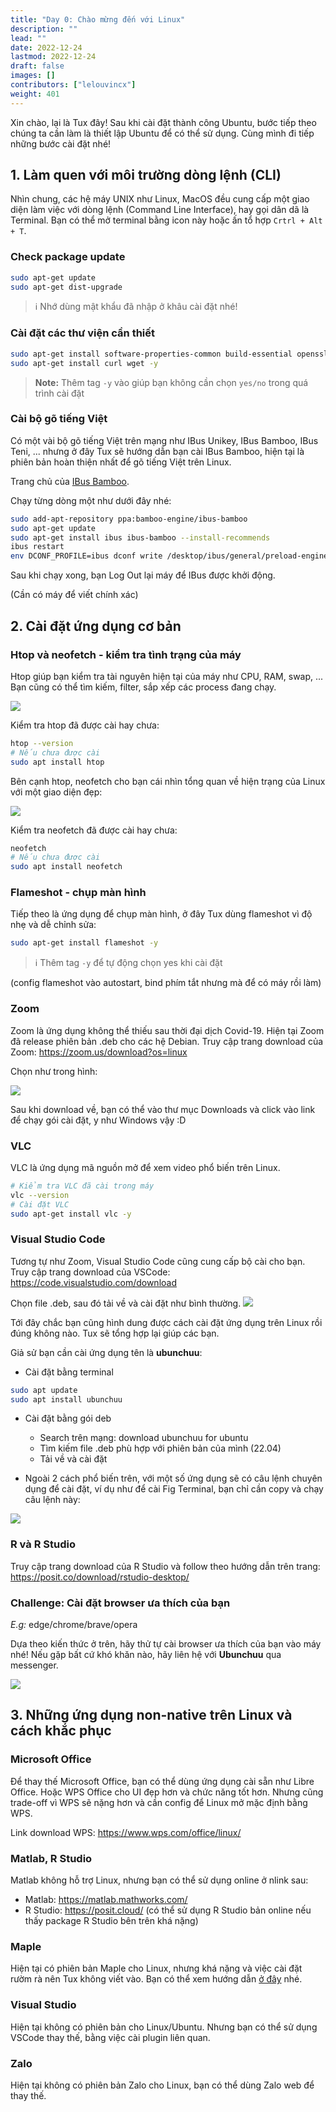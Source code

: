 ```yaml
---
title: "Day 0: Chào mừng đến với Linux"
description: ""
lead: ""
date: 2022-12-24
lastmod: 2022-12-24
draft: false
images: []
contributors: ["lelouvincx"]
weight: 401
---
```


Xin chào, lại là Tux đây! Sau khi cài đặt thành công Ubuntu, bước tiếp theo chúng ta cần làm là thiết lập Ubuntu để có thể sử dụng. Cùng mình đi tiếp những bước cài đặt nhé!

## 1. Làm quen với môi trường dòng lệnh (CLI)

Nhìn chung, các hệ máy UNIX như Linux, MacOS đều cung cấp một giao diện làm việc với dòng lệnh (Command Line Interface), hay gọi dân dã là Terminal. Bạn có thể mở terminal bằng icon này hoặc ấn tổ hợp `Crtrl + Alt + T`.

### Check package update
```bash
sudo apt-get update
sudo apt-get dist-upgrade
```

> :information_source: Nhớ dùng mật khẩu đã nhập ở khâu cài đặt nhé!

### Cài đặt các thư viện cần thiết
```bash
sudo apt-get install software-properties-common build-essential openssl-dev dirmngr gnupg apt-transport-https ca-certificates -y
sudo apt-get install curl wget -y
```

> **Note:** Thêm tag `-y` vào giúp bạn không cần chọn `yes/no` trong quá trình cài đặt

### Cài bộ gõ tiếng Việt

Có một vài bộ gõ tiếng Việt trên mạng như IBus Unikey, IBus Bamboo, IBus Teni, ... nhưng ở đây Tux sẽ hướng dẫn bạn cài IBus Bamboo, hiện tại là phiên bản hoàn thiện nhất để gõ tiếng Việt trên Linux.

Trang chủ của [IBus Bamboo](https://github.com/BambooEngine/ibus-bamboo).

Chạy từng dòng một như dưới đây nhé:

```bash
sudo add-apt-repository ppa:bamboo-engine/ibus-bamboo
sudo apt-get update
sudo apt-get install ibus ibus-bamboo --install-recommends
ibus restart
env DCONF_PROFILE=ibus dconf write /desktop/ibus/general/preload-engines "['BambooUs', 'Bamboo']" && gsettings set org.gnome.desktop.input-sources sources "[('xkb', 'us'), ('ibus', 'Bamboo')]"
```

Sau khi chạy xong, bạn Log Out lại máy để IBus được khởi động.

(Cần có máy để viết chính xác)

## 2. Cài đặt ứng dụng cơ bản

### Htop và neofetch - kiểm tra tình trạng của máy

Htop giúp bạn kiểm tra tài nguyên hiện tại của máy như CPU, RAM, swap, ... Bạn cũng có thể tìm kiếm, filter, sắp xếp các process đang chạy.

![](https://i.imgur.com/88xvSO5.png)

Kiểm tra htop đã được cài hay chưa:

```bash
htop --version
# Nếu chưa được cài
sudo apt install htop
```

Bên cạnh htop, neofetch cho bạn cái nhìn tổng quan về hiện trạng của Linux với một giao diện đẹp:

![](https://i.imgur.com/XX3ewNG.png)

Kiểm tra neofetch đã được cài hay chưa:
```bash
neofetch
# Nếu chưa được cài
sudo apt install neofetch
```

### Flameshot - chụp màn hình

Tiếp theo là ứng dụng để chụp màn hình, ở đây Tux dùng flameshot vì độ nhẹ và dễ chỉnh sửa:

```bash
sudo apt-get install flameshot -y
```

> :information_source: Thêm tag `-y` để tự động chọn yes khi cài đặt

(config flameshot vào autostart, bind phím tắt nhưng mà để có máy rồi làm)

### Zoom

Zoom là ứng dụng không thể thiếu sau thời đại dịch Covid-19. Hiện tại Zoom đã release phiên bản .deb cho các hệ Debian. Truy cập trang download của Zoom: https://zoom.us/download?os=linux

Chọn như trong hình:

![](https://i.imgur.com/dmAReAH.png)

Sau khi download về, bạn có thể vào thư mục Downloads và click vào link để chạy gói cài đặt, y như Windows vậy :D

### VLC

VLC là ứng dụng mã nguồn mở để xem video phổ biến trên Linux.

```bash
# Kiểm tra VLC đã cài trong máy
vlc --version
# Cài đặt VLC
sudo apt-get install vlc -y
```

### Visual Studio Code

Tương tự như Zoom, Visual Studio Code cũng cung cấp bộ cài cho bạn. Truy cập trang download của VSCode: https://code.visualstudio.com/download

Chọn file .deb, sau đó tải về và cài đặt như bình thường.
![](https://i.imgur.com/2MewLMw.png)

Tới đây chắc bạn cũng hình dung được cách cài đặt ứng dụng trên Linux rồi đúng không nào. Tux sẽ tổng hợp lại giúp các bạn.

Giả sử bạn cần cài ứng dụng tên là **ubunchuu**:

- Cài đặt bằng terminal

```bash
sudo apt update
sudo apt install ubunchuu
```

- Cài đặt bằng gói deb
    - Search trên mạng: download ubunchuu for ubuntu
    - Tìm kiếm file .deb phù hợp với phiên bản của mình (22.04)
    - Tải về và cài đặt

- Ngoài 2 cách phổ biến trên, với một số ứng dụng sẽ có câu lệnh chuyên dụng để cài đặt, ví dụ như để cài Fig Terminal, bạn chỉ cần copy và chạy câu lệnh này:

![](https://i.imgur.com/g48j4ao.png)

### R và R Studio

Truy cập trang download của R Studio và follow theo hướng dẫn trên trang: https://posit.co/download/rstudio-desktop/

### Challenge: Cài đặt browser ưa thích của bạn 
*E.g:* edge/chrome/brave/opera

Dựa theo kiến thức ở trên, hãy thử tự cài browser ưa thích của bạn vào máy nhé! Nếu gặp bất cứ khó khăn nào, hãy liên hệ với **Ubunchuu** qua messenger.

![](https://i.imgur.com/K0tnDFP.png)

## 3. Những ứng dụng non-native trên Linux và cách khắc phục

### Microsoft Office

Để thay thế Microsoft Office, bạn có thể dùng ứng dụng cài sẵn như Libre Office. Hoặc WPS Office cho UI đẹp hơn và chức năng tốt hơn. Nhưng cũng trade-off vì WPS sẽ nặng hơn và cần config để Linux mở mặc định bằng WPS. 

Link download WPS: https://www.wps.com/office/linux/

### Matlab, R Studio

Matlab không hỗ trợ Linux, nhưng bạn có thể sử dụng online ở nlink sau:
- Matlab: https://matlab.mathworks.com/
- R Studio: https://posit.cloud/ (có thể sử dụng R Studio bản online nếu thấy package R Studio bên trên khá nặng)

### Maple

Hiện tại có phiên bản Maple cho Linux, nhưng khá nặng và việc cài đặt rườm rà nên Tux không viết vào. Bạn có thể xem hướng dẫn [ở đây](https://cyanogenmods.org/how-to-install-maple-in-ubuntu-linux/) nhé.

### Visual Studio

Hiện tại không có phiên bản cho Linux/Ubuntu. Nhưng bạn có thể sử dụng VSCode thay thế, bằng việc cài plugin liên quan.

### Zalo

Hiện tại không có phiên bản Zalo cho Linux, bạn có thể dùng Zalo web để thay thế.
